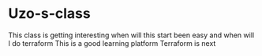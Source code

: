 # Uzo-s-class
This class is getting interesting
when will this start been easy and when will I do terraform 
This is a good learning platform
Terraform is next